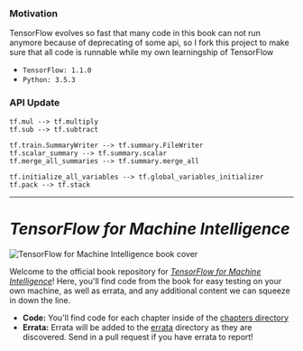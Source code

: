 ### Motivation
TensorFlow evolves so fast that many code in this book can not run anymore because of deprecating of some api, so I fork this project to make sure that all code is runnable while my own learningship of TensorFlow
* `TensorFlow: 1.1.0`
* `Python: 3.5.3`

### API Update
```
tf.mul --> tf.multiply
tf.sub --> tf.subtract

tf.train.SummaryWriter --> tf.summary.FileWriter
tf.scalar_summary --> tf.summary.scalar
tf.merge_all_summaries --> tf.summary.merge_all

tf.initialize_all_variables --> tf.global_variables_initializer
tf.pack --> tf.stack
```

----------------------------------------------------------------------------------------

# _TensorFlow for Machine Intelligence_

![TensorFlow for Machine Intelligence book cover](img/book_cover.jpg)

Welcome to the official book repository for [_TensorFlow for Machine Intelligence_](https://bleedingedgepress.com/tensor-flow-for-machine-intelligence/)! Here, you'll find code from the book for easy testing on your own machine, as well as errata, and any additional content we can squeeze in down the line.

* **Code:** You'll find code for each chapter inside of the [chapters directory](https://github.com/backstopmedia/tensorflowbook/tree/master/chapters)
* **Errata:** Errata will be added to the [errata](https://github.com/backstopmedia/tensorflowbook/tree/master/errata) directory as they are discovered. Send in a pull request if you have errata to report!


